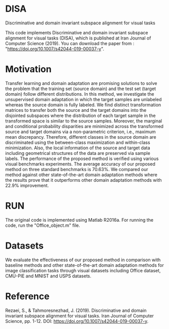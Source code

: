 # DISA
Discriminative and domain invariant subspace alignment for visual tasks

This code implements Discriminative and domain invariant subspace alignment for visual tasks (DISA), which is published at Iran Journal of Computer Science (2019). You can download the paper from : "https://doi.org/10.1007/s42044-019-00037-y". 
# Motivation

Transfer learning and domain adaptation are promising solutions to solve the problem that the training set (source domain) and the test set (target domain) follow different distributions. In this method, we investigate the unsupervised domain adaptation in which the target samples are unlabeled whereas the source domain is fully labeled. We find distinct transformation matrices to transfer both the source and the target domains into the disjointed subspaces where the distribution of each target sample in the transformed space is similar to the source samples. Moreover, the marginal and conditional probability disparities are minimized across the transformed source and target domains via a non-parametric criterion, i.e., maximum mean discrepancy. Therefore, different classes in the source domain are discriminated using the between-class maximization and within-class minimization. Also, the local information of the source and target data including geometrical structures of the data are preserved via sample labels. The performance of the proposed method is verified using various visual benchmarks experiments. The average accuracy of our proposed method on three standard benchmarks is 70.63%. We compared our method against other state-of-the-art domain adaptation methods where the results prove that it outperforms other domain adaptation methods with 22.9% improvement.
# RUN
The original code is implemented using Matlab R2016a. For running the code, run the "Office_object.m" file.

# Datasets
We evaluate the effectiveness of our proposed method in comparison with baseline methods and other state-of-the-art domain adaptation methods for image classification tasks through visual datasets including Office dataset, CMU-PIE and MNIST and USPS datasets.

# Reference
Rezaei, S., & Tahmoresnezhad, J. (2019). Discriminative and domain invariant subspace alignment for visual tasks. Iran Journal of Computer Science, pp. 1-12. DOI: https://doi.org/10.1007/s42044-019-00037-y.




